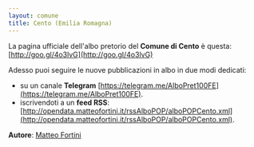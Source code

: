 ```yaml
---
layout: comune
title: Cento (Emilia Romagna)
---
```


La pagina ufficiale dell'albo pretorio del **Comune di Cento** è questa: [http://goo.gl/4o3lvG](http://goo.gl/4o3lvG)

Adesso puoi seguire le nuove pubblicazioni in albo in due modi dedicati:

* su un canale **Telegram** [https://telegram.me/AlboPret100FE](https://telegram.me/AlboPret100FE).
* iscrivendoti a un **feed RSS**: [http://opendata.matteofortini.it/rssAlboPOP/alboPOPCento.xml](http://opendata.matteofortini.it/rssAlboPOP/alboPOPCento.xml).


**Autore**: [Matteo Fortini](https://twitter.com/matt_fortini)
